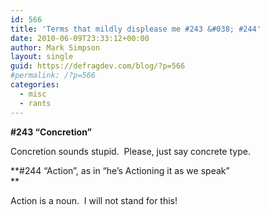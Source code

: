```yaml
---
id: 566
title: 'Terms that mildly displease me #243 &#038; #244'
date: 2010-06-09T23:33:12+00:00
author: Mark Simpson
layout: single
guid: https://defragdev.com/blog/?p=566
#permalink: /?p=566
categories:
  - misc
  - rants
---
```

**#243 &#8220;Concretion&#8221;**

Concretion sounds stupid.  Please, just say concrete type.

**#244 &#8220;Action&#8221;, as in &#8220;he&#8217;s Actioning it as we speak&#8221;  
** 

Action is a noun.  I will not stand for this!